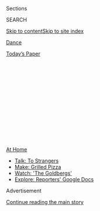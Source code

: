 <div id="app">

<div>

<div>

<div>

<div class="NYTAppHideMasthead css-1q2w90k e1suatyy0">

<div class="section css-ui9rw0 e1suatyy2">

<div class="css-eph4ug er09x8g0">

<div class="css-6n7j50">

</div>

<span class="css-1dv1kvn">Sections</span>

<div class="css-10488qs">

<span class="css-1dv1kvn">SEARCH</span>

</div>

[Skip to content](#site-content)[Skip to site
index](#site-index)

</div>

<div id="masthead-section-label" class="css-1wr3we4 eaxe0e00">

[Dance](https://www.nytimes.com/section/arts/dance)

</div>

<div class="css-10698na e1huz5gh0">

</div>

</div>

<div id="masthead-bar-one" class="section hasLinks css-15hmgas e1csuq9d3">

<div class="css-uqyvli e1csuq9d0">

</div>

<div class="css-1uqjmks e1csuq9d1">

</div>

<div class="css-9e9ivx">

[](https://myaccount.nytimes.com/auth/login?response_type=cookie&client_id=vi)

</div>

<div class="css-1bvtpon e1csuq9d2">

[Today’s
Paper](https://www.nytimes.com/section/todayspaper)

</div>

</div>

</div>

</div>

<div data-aria-hidden="false">

<div id="site-content" data-role="main">

<div>

<div class="css-1aor85t" style="opacity:0.000000001;z-index:-1;visibility:hidden">

<div class="css-1hqnpie">

<div class="css-epjblv">

<span class="css-17xtcya">[Dance](/section/arts/dance)</span><span class="css-x15j1o">|</span><span class="css-fwqvlz">The
Vail All-Stars, San Francisco Dreaming and Black Lives
Matter</span>

</div>

<div class="css-k008qs">

<div class="css-1iwv8en">

<span class="css-18z7m18"></span>

<div>

</div>

</div>

<span class="css-1n6z4y">https://nyti.ms/2XqTLKl</span>

<div class="css-1705lsu">

<div class="css-4xjgmj">

<div class="css-4skfbu" data-role="toolbar" data-aria-label="Social Media Share buttons, Save button, and Comments Panel with current comment count" data-testid="share-tools">

  - 
  - 
  - 
  - 
    
    <div class="css-6n7j50">
    
    </div>

  - 

</div>

</div>

</div>

</div>

</div>

</div>

<div id="NYT_TOP_BANNER_REGION" class="css-13pd83m">

<div>

<div id="maps-athome-menu" class="section interactive-content interactive-size-medium css-1edisqu">

<div class="css-17ih8de interactive-body">

<div class="at-home-nav__innerContainer">

<div class="at-home-nav__title">

[At
Home](https://www.nytimes.com/spotlight/at-home?action=click&pgtype=Article&state=default&region=TOP_BANNER&context=at_home_menu)

</div>

  - [Talk: To
    Strangers](https://www.nytimes.com/2020/08/03/well/family/the-benefits-of-talking-to-strangers.html?action=click&pgtype=Article&state=default&region=TOP_BANNER&context=at_home_menu)
  - [Make: Grilled
    Pizza](https://www.nytimes.com/2020/08/01/at-home/coronavirus-make-pizza-on-a-grill.html?action=click&pgtype=Article&state=default&region=TOP_BANNER&context=at_home_menu)
  - [Watch: 'The
    Goldbergs'](https://www.nytimes.com/2020/07/31/arts/television/goldbergs-abc-stream.html?action=click&pgtype=Article&state=default&region=TOP_BANNER&context=at_home_menu)
  - [Explore: Reporters' Google
    Docs](https://www.nytimes.com/interactive/2020/at-home/even-more-reporters-editors-diaries-lists-recommendations.html?action=click&pgtype=Article&state=default&region=TOP_BANNER&context=at_home_menu)

</div>

</div>

</div>

</div>

</div>

<div id="top-wrapper" class="css-1sy8kpn">

<div id="top-slug" class="css-l9onyx">

Advertisement

</div>

[Continue reading the main
story](#after-top)

<div class="ad top-wrapper" style="text-align:center;height:100%;display:block;min-height:250px">

<div id="top" class="place-ad" data-position="top" data-size-key="top">

</div>

</div>

<div id="after-top">

</div>

</div>

<div>

<div id="sponsor-wrapper" class="css-1hyfx7x">

<div id="sponsor-slug" class="css-19vbshk">

Supported by

</div>

[Continue reading the main
story](#after-sponsor)

<div id="sponsor" class="ad sponsor-wrapper" style="text-align:center;height:100%;display:block">

</div>

<div id="after-sponsor">

</div>

</div>

<div class="css-186x18t">

Watching and Moving

</div>

<div class="css-1vkm6nb ehdk2mb0">

# The Vail All-Stars, San Francisco Dreaming and Black Lives Matter

</div>

This week’s standouts in streaming dance, plus something to get the kids
involved and moving.

<div class="css-79elbk" data-testid="photoviewer-wrapper">

<div class="css-z3e15g" data-testid="photoviewer-wrapper-hidden">

</div>

<div class="css-1a48zt4 ehw59r15" data-testid="photoviewer-children">

![<span class="css-16f3y1r e13ogyst0" data-aria-hidden="true">The
premiere of Michelle Dorrance’s “we seem to be more than one,” in 2017
at the Vail Dance
Festival. </span><span class="css-cnj6d5 e1z0qqy90" itemprop="copyrightHolder"><span class="css-1ly73wi e1tej78p0">Credit...</span><span><span>Erin
Baiano</span></span></span>](https://static01.nyt.com/images/2020/08/04/arts/04watching-moving-1/merlin_175268094_4768a1a2-7273-42c8-9be6-9f4dea386647-articleLarge.jpg?quality=75&auto=webp&disable=upscale)

</div>

</div>

<div class="css-18e8msd">

<div class="css-vp77d3 epjyd6m0">

<div class="css-hus3qt ey68jwv0" data-aria-hidden="true">

[![Brian
Seibert](https://static01.nyt.com/images/2019/04/03/multimedia/author-brian-seibert/author-brian-seibert-thumbLarge.png
"Brian Seibert")](https://www.nytimes.com/by/brian-seibert)

</div>

<div class="css-1baulvz">

By [<span class="css-1baulvz last-byline" itemprop="name">Brian
Seibert</span>](https://www.nytimes.com/by/brian-seibert)

</div>

</div>

  - Aug. 4,
    2020

  - 
    
    <div class="css-4xjgmj">
    
    <div class="css-d8bdto" data-role="toolbar" data-aria-label="Social Media Share buttons, Save button, and Comments Panel with current comment count" data-testid="share-tools">
    
      - 
      - 
      - 
      - 
        
        <div class="css-6n7j50">
        
        </div>
    
      - 
    
    </div>
    
    </div>

</div>

</div>

<div class="section meteredContent css-1r7ky0e" name="articleBody" itemprop="articleBody">

<div class="css-1fanzo5 StoryBodyCompanionColumn">

<div class="css-53u6y8">

## Watch: High-Altitude All-Stars

Situated in a Rocky Mountain resort town, [the Vail Dance
Festival](https://vaildance.org/) has never been the most easily
accessible event. But in this summer of digital or
([nearly](https://www.nytimes.com/2020/07/29/arts/dance/kaatsbaan-dance-festival-stella-abrera.html))
nothing, it’s available to all, on YouTube through Aug. 15. Since this
year’s four programs are mostly a selection of performances filmed in
recent years, they offer a chance to discover what, apart from its
alpine setting, has made the festival distinct.

Vail is a bit like fantasy football or a bunch of all-star games. New
York City Ballet luminaries join with big names from American Ballet
Theater, alongside performers like the tap dance leader Michelle
Dorrance and the Memphis jookin prodigy Lil Buck. And unlike in similar
gala situations, the teams really mingle — shuffling rosters, swapping
repertory, collectively contributing to commissioned novelties. The new
combinations and collaborations are sometimes rough or superficial,
sometimes fresh and exceptional.

The “Now: Premieres” program, debuting on Tuesday, features two new
made-for-the moment videos. In Robert Fairchild’s “A Summer Place,” he
does a dreamy song and dance on his roof. In Bobbi Jene Smith’s “Mercy,”
she and Melissa Toogood and Calvin Royal III writhe attractively at the
seashore. But the festival’s core spirit is best captured in the final
selection, dropping on Friday: Ms. Dorrance’s 2017 “we seem to be more
than one,” in which the motley masters of many disciplines are adroitly
woven together with rhythm and with Bill Irwin reciting Samuel Beckett.
Forget all-star game: This is the ultimate dance camp finale.

</div>

</div>

<div class="css-1fanzo5 StoryBodyCompanionColumn">

<div class="css-53u6y8">

## Watch: Stages of Grief

</div>

</div>

<div class="css-79elbk" data-testid="photoviewer-wrapper">

<div class="css-z3e15g" data-testid="photoviewer-wrapper-hidden">

</div>

<div class="css-1a48zt4 ehw59r15" data-testid="photoviewer-children">

![<span class="css-16f3y1r e13ogyst0" data-aria-hidden="true">A scene
from “In This Life,” a film directed by Bat-Sheva
Guez.</span><span class="css-cnj6d5 e1z0qqy90" itemprop="copyrightHolder"><span class="css-1ly73wi e1tej78p0">Credit...</span><span>Giacomo
Belletti</span></span>](https://static01.nyt.com/images/2020/08/05/arts/04watching-moving-2NEW/merlin_175266327_2f561bde-2945-456d-9d9a-e55483014009-articleLarge.jpg?quality=75&auto=webp&disable=upscale)

</div>

</div>

<div class="css-1fanzo5 StoryBodyCompanionColumn">

<div class="css-53u6y8">

As chipper as Mr. Fairchild appears up on the roof, he’s gone through a
lot of changes lately: leaving City Ballet for Broadway and movies,
ending his marriage. He’s had to let go of who he used to be, and he
[drew on that
experience](https://www.dancemagazine.com/robbie-fairchild-short-film-2639173287.html?rebelltitem=5#rebelltitem5)
for the 2019 dance short “In This Life,” which is streaming on [the
website of WNET All
Arts](https://allarts.org/programs/all-arts-performance-selects/life-fvtylu/)
starting Wednesday.

The 11-minute film, directed by Bat-Sheva Guez and written by Ms. Guez
and Mr. Fairchild, is structured around the five stages of grief, each
one imagined by a different choreographer in a different striking
location. For “Bargaining,” Mr. Fairchild gets soaked in the ocean,
baptized in Andrea Miller moves. For “Depression,” he does a clingy
Christopher Wheeldon pas de deux with a masked figure in a restaurant
bathroom. “In This Life” is a little horror movie and what holds it
together is the versatility and presence of its leading
man.

## Watch: A Touch of Vertigo

</div>

</div>

<div class="css-79elbk" data-testid="photoviewer-wrapper">

<div class="css-z3e15g" data-testid="photoviewer-wrapper-hidden">

</div>

<div class="css-1a48zt4 ehw59r15" data-testid="photoviewer-children">

<div class="css-1xdhyk6 erfvjey0">

<span class="css-1ly73wi e1tej78p0">Image</span>

<div class="css-zjzyr8">

<div data-testid="lazyimage-container" style="height:217.82222222222222px">

</div>

</div>

</div>

<span class="css-16f3y1r e13ogyst0" data-aria-hidden="true">Ellen Rose
Hummel and Daniel Deivison-Oliveira in “Dance of Dreams,” directed by
Benjamin Millepied in San
Francisco.</span><span class="css-cnj6d5 e1z0qqy90" itemprop="copyrightHolder"><span class="css-1ly73wi e1tej78p0">Credit...</span><span>via
San Francisco Ballet</span></span>

</div>

</div>

<div class="css-1fanzo5 StoryBodyCompanionColumn">

<div class="css-53u6y8">

The coronavirus has cooped up dancers, but it has also given rise to a
spate of short films in which performers who normally ply their trade on
stages exult in spreading their limbs outdoors. On Aug. 13, [San
Francisco Ballet](https://www.sfballet.org/sf-ballet-home/) is debuting
another: “Dance of Dreams,” directed by Benjamin Millepied.

The dream here is one of free motion in space, and, in two duets, of
physical connection. But the six-minute short is equally a celebration
of San Francisco as a grand location for film. The choreography is by
Justin Peck, Christopher Wheeldon, Janie Taylor and Dwight Rhoden, and
the excellent dancers look liberated. But oh, the settings: the cliffs
of Sausalito, the Golden Gate shrouded in mist. The film ends in the
Palace of Fine Arts, where Hitchcock shot some of “Vertigo,” and that
movie memory is also in the music: the rich “Scene d’Amour” from Bernard
Herrmann’s
score.

</div>

</div>

<div class="css-1fanzo5 StoryBodyCompanionColumn">

<div class="css-53u6y8">

## Watch: Words and Moves for Black Lives

</div>

</div>

<div class="css-79elbk" data-testid="photoviewer-wrapper">

<div class="css-z3e15g" data-testid="photoviewer-wrapper-hidden">

</div>

<div class="css-1a48zt4 ehw59r15" data-testid="photoviewer-children">

<div class="css-1xdhyk6 erfvjey0">

<span class="css-1ly73wi e1tej78p0">Image</span>

<div class="css-zjzyr8">

<div data-testid="lazyimage-container" style="height:217.82222222222222px">

</div>

</div>

</div>

<span class="css-16f3y1r e13ogyst0" data-aria-hidden="true">A photo of
Kaldi Makutike, a dancer from South Africa, overlaid on footage of
downtown New Orleans, in a post on
\#MOVEforBLACKLIVES.</span><span class="css-cnj6d5 e1z0qqy90" itemprop="copyrightHolder"><span class="css-1ly73wi e1tej78p0">Credit...</span><span>Screengrab</span></span>

</div>

</div>

<div class="css-1fanzo5 StoryBodyCompanionColumn">

<div class="css-53u6y8">

This has been the season of very short dance films, often grouped in
series. Amid a deluge of videos inspired mainly by the lack of anything
else to do, the Instagram series
[\#MOVEforBLACKLIVES](https://www.instagram.com/explore/tags/moveforblacklives/)
stands out for its clarity of purpose.

Initiated and produced by the New York company [Matheta
Dance](http://mathetadance.com/), it’s a fund-raising project for Black
Lives Matter organizations and bailout collections. Donors were invited
to a choose a word from a list — “rise,” “breathe,” “heal,” “protest.”
Then a dancer, responding to that word, improvised on video, and
Matheta’s company manager, Terri Ayanna Wright, edited the footage
into a one-minute physical statement.

Since the project began, on Juneteenth, dozens of videos have accrued.
You might [start with “Fear.”](https://www.instagram.com/p/CCmnTQMMm_g/)
As Kendrick Lamar, in his track by the same title, calmly lists the ways
he might die, the Alvin Ailey dancer [Chalvar
Monteiro](https://www.dancemagazine.com/on-the-rise-chalvar-monteiro-2366853607.html)
dances with tenderness and beauty in the shadow of a fire escape. Fear
is present, but not only
fear.

## Watch and Move: Children and Art

</div>

</div>

<div class="css-79elbk" data-testid="photoviewer-wrapper">

<div class="css-z3e15g" data-testid="photoviewer-wrapper-hidden">

</div>

<div class="css-1a48zt4 ehw59r15" data-testid="photoviewer-children">

<div class="css-1xdhyk6 erfvjey0">

<span class="css-1ly73wi e1tej78p0">Image</span>

<div class="css-zjzyr8">

<div data-testid="lazyimage-container" style="height:215.88888888888889px">

</div>

</div>

</div>

<span class="css-16f3y1r e13ogyst0" data-aria-hidden="true">This week’s
installment of the New Victory Dance program features the tap queen
Dormeshia.</span><span class="css-cnj6d5 e1z0qqy90" itemprop="copyrightHolder"><span class="css-1ly73wi e1tej78p0">Credit...</span><span>via
New Victory</span></span>

</div>

</div>

<div class="css-1fanzo5 StoryBodyCompanionColumn">

<div class="css-53u6y8">

Back in spring, when parents were going nuts trying to occupy
stuck-inside children, the family friendly New Victory Theater provided
a great service with its [“Arts
Break”](https://newvictory.org/stories/category/family-engagement/new-victory-arts-break/)
series of activity videos.

</div>

</div>

<div class="css-1fanzo5 StoryBodyCompanionColumn">

<div class="css-53u6y8">

This summer, the theater has adapted its [New Victory
Dance](https://newvictory.org/virtual-events/new-victory-dance-2020/)
program, [which normally provides free dance
performances](https://www.nytimes.com/2014/07/31/arts/dance/dancing-and-hoping-to-win-fans-for-life.html?searchResultPosition=2)
to day camps and summer schools, into an online series for ages 8 and
up. Each 20-minute episode focuses on a company or choreographer;
there’s a terrifically diverse array, from the Afro-Mexican fandango
of Ballet Nepantla to the same-sex tango of Kate Weare.

Hosted by Patrick Ferreri, who has the manner of a dance-world Mister
Rogers, these casual videos allow the choreographers to introduce
themselves and share a performance excerpt. Then Mr. Ferreri strikes up
a conversation about the dance with young New Victory staff members and
leads a brief dance class based in that episode’s idiom. This all
culminates in a dance party, with the cast demonstrating how it’s done
from their kitchens and living rooms. The end, arrived at
unintimidatingly, is education.

This week’s installment is particularly inspiring. It features [the tap
queen
Dormeshia](https://www.nytimes.com/2019/11/22/arts/Dormeshia-tap-dancing.html?searchResultPosition=4)
and part of [her knockout show “And Still You Must
Swing.”](https://www.nytimes.com/2019/12/04/arts/dance/dormeshia-and-still-you-must-swing-review.html?searchResultPosition=3)

</div>

</div>

</div>

<div>

</div>

<div>

</div>

<div>

</div>

<div>

<div id="bottom-wrapper" class="css-1ede5it">

<div id="bottom-slug" class="css-l9onyx">

Advertisement

</div>

[Continue reading the main
story](#after-bottom)

<div id="bottom" class="ad bottom-wrapper" style="text-align:center;height:100%;display:block;min-height:90px">

</div>

<div id="after-bottom">

</div>

</div>

</div>

</div>

</div>

## Site Index

<div>

</div>

## Site Information Navigation

  - [© <span>2020</span> <span>The New York Times
    Company</span>](https://help.nytimes.com/hc/en-us/articles/115014792127-Copyright-notice)

<!-- end list -->

  - [NYTCo](https://www.nytco.com/)
  - [Contact
    Us](https://help.nytimes.com/hc/en-us/articles/115015385887-Contact-Us)
  - [Work with us](https://www.nytco.com/careers/)
  - [Advertise](https://nytmediakit.com/)
  - [T Brand Studio](http://www.tbrandstudio.com/)
  - [Your Ad
    Choices](https://www.nytimes.com/privacy/cookie-policy#how-do-i-manage-trackers)
  - [Privacy](https://www.nytimes.com/privacy)
  - [Terms of
    Service](https://help.nytimes.com/hc/en-us/articles/115014893428-Terms-of-service)
  - [Terms of
    Sale](https://help.nytimes.com/hc/en-us/articles/115014893968-Terms-of-sale)
  - [Site
    Map](https://spiderbites.nytimes.com)
  - [Help](https://help.nytimes.com/hc/en-us)
  - [Subscriptions](https://www.nytimes.com/subscription?campaignId=37WXW)

</div>

</div>

</div>

</div>

